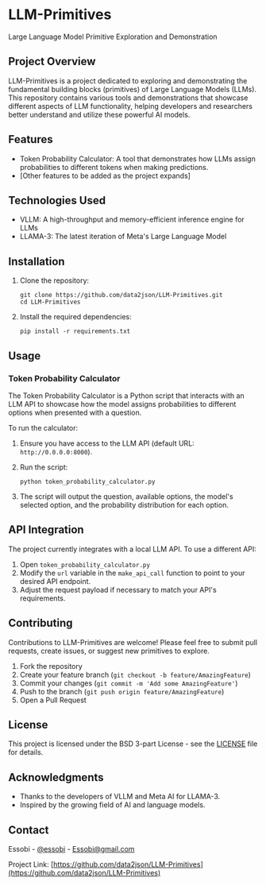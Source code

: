 # LLM-Primitives

Large Language Model Primitive Exploration and Demonstration

## Project Overview

LLM-Primitives is a project dedicated to exploring and demonstrating the fundamental building blocks (primitives) of Large Language Models (LLMs). This repository contains various tools and demonstrations that showcase different aspects of LLM functionality, helping developers and researchers better understand and utilize these powerful AI models.

## Features

- Token Probability Calculator: A tool that demonstrates how LLMs assign probabilities to different tokens when making predictions.
- [Other features to be added as the project expands]

## Technologies Used

- VLLM: A high-throughput and memory-efficient inference engine for LLMs
- LLAMA-3: The latest iteration of Meta's Large Language Model

## Installation

1. Clone the repository:
   ```
   git clone https://github.com/data2json/LLM-Primitives.git
   cd LLM-Primitives
   ```

2. Install the required dependencies:
   ```
   pip install -r requirements.txt
   ```

## Usage

### Token Probability Calculator

The Token Probability Calculator is a Python script that interacts with an LLM API to showcase how the model assigns probabilities to different options when presented with a question.

To run the calculator:

1. Ensure you have access to the LLM API (default URL: `http://0.0.0.0:8000`).
2. Run the script:
   ```
   python token_probability_calculator.py
   ```

3. The script will output the question, available options, the model's selected option, and the probability distribution for each option.

## API Integration

The project currently integrates with a local LLM API. To use a different API:

1. Open `token_probability_calculator.py`
2. Modify the `url` variable in the `make_api_call` function to point to your desired API endpoint.
3. Adjust the request payload if necessary to match your API's requirements.

## Contributing

Contributions to LLM-Primitives are welcome! Please feel free to submit pull requests, create issues, or suggest new primitives to explore.

1. Fork the repository
2. Create your feature branch (`git checkout -b feature/AmazingFeature`)
3. Commit your changes (`git commit -m 'Add some AmazingFeature'`)
4. Push to the branch (`git push origin feature/AmazingFeature`)
5. Open a Pull Request

## License

This project is licensed under the BSD 3-part License - see the [LICENSE](LICENSE) file for details.

## Acknowledgments

- Thanks to the developers of VLLM and Meta AI for LLAMA-3.
- Inspired by the growing field of AI and language models.

## Contact

Essobi - [@essobi](https://twitter.com/essobi) - Essobi@gmail.com

Project Link: [https://github.com/data2json/LLM-Primitives](https://github.com/data2json/LLM-Primitives)
